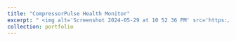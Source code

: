 ```yaml
---
title: "CompressorPulse Health Monitor"
excerpt: " <img alt='Screenshot 2024-05-29 at 10 52 36 PM' src='https://github.com/MiladSoleymani/Milad-Soleymani/assets/78655282/537d0eca-c1a0-40c6-a8ab-781186e6906a' style='float:right'> Designing a predictive system using machine learning algorithms and fast signal processing for online detection of correct or incorrect operation of air conditioning compressors using embedded accelerometer sensors"
collection: portfolio
---
```

